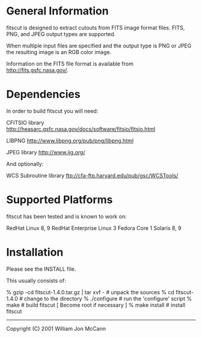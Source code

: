 General Information
===================

fitscut is designed to extract cutouts from FITS image format files.
FITS, PNG, and JPEG output types are supported.  

When multiple input files are specified and the output type is PNG or
JPEG the resulting image is an RGB color image.


Information on the FITS file format is available from
http://fits.gsfc.nasa.gov/.


Dependencies
============

In order to build fitscut you will need:

  CFITSIO library  
    <http://heasarc.gsfc.nasa.gov/docs/software/fitsio/fitsio.html>

  LIBPNG
    <http://www.libpng.org/pub/png/libpng.html>

  JPEG library
    <http://www.ijg.org/>

And optionally:

  WCS Subroutine library
    <ftp://cfa-ftp.harvard.edu/pub/gsc/WCSTools/>
    

Supported Platforms
===================

fitscut has been tested and is known to work on:

  RedHat Linux 8, 9
  RedHat Enterprise Linux 3
  Fedora Core 1
  Solaris 8, 9

Installation
============

Please see the INSTALL file.

This usually consists of:

  % gzip -cd fitscut-1.4.0.tar.gz | tar xvf -     # unpack the sources
  % cd fitscut-1.4.0                              # change to the directory
  % ./configure                                   # run the 'configure' script
  % make                                          # build fitscut
  [ Become root if necessary ]
  % make install                                  # install fitscut


-----
Copyright (C) 2001 William Jon McCann

